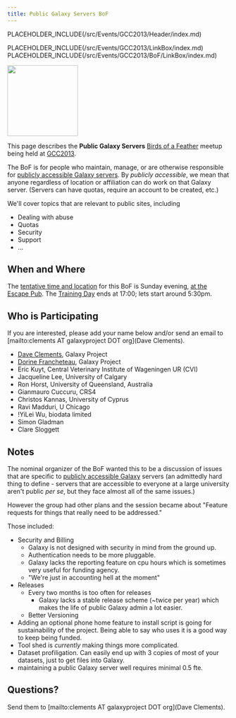 ```yaml
---
title: Public Galaxy Servers BoF
---
```

PLACEHOLDER_INCLUDE(/src/Events/GCC2013/Header/index.md)



PLACEHOLDER_INCLUDE(/src/Events/GCC2013/LinkBox/index.md)
PLACEHOLDER_INCLUDE(/src/Events/GCC2013/BoF/LinkBox/index.md)

<div class='left'><a href='/src/Events/GCC2013/BoF/index.md'><img src="/src/Images/Logos/GCC2013BoFLogo.png" alt="" width="160" /></a></div>

This page describes the **Public Galaxy Servers** [Birds of a Feather](/src/Events/GCC2013/BoF/index.md) meetup being held at [GCC2013](/src/Events/GCC2013/index.md).

The BoF is for people who maintain, manage, or are otherwise responsible for [publicly accessible Galaxy servers](/src/PublicGalaxyServers/index.md).  By *publicly accessible*, we mean that anyone regardless of location or affiliation can do work on that Galaxy server.  (Servers can have quotas, require an account to be created, etc.)

We'll cover topics that are relevant to public sites, including

* Dealing with abuse
* Quotas
* Security
* Support
* ...

## When and Where

The [tentative time and location](/src/Events/GCC2013/BoF/index.md#bof-schedule) for this BoF is Sunday evening, [at the Escape Pub](/src/Events/GCC2013/Program/index.md#escape-to-the-pub).  The [Training Day](/src/Events/GCC2013/TrainingDay/index.md) ends at 17:00; lets start around 5:30pm.


## Who is Participating

If you are interested, please add your name below and/or send an email to [mailto:clements AT galaxyproject DOT org](Dave Clements).

* [Dave Clements](/src/DaveClements/index.md), Galaxy Project
* [Dorine Francheteau](/src/GalaxyTeam/index.md), Galaxy Project
* Eric Kuyt, Central Veterinary Institute of Wageningen UR (CVI)
* Jacqueline Lee, University of Calgary
* Ron Horst, University of Queensland, Australia
* Gianmauro Cuccuru, CRS4
* Christos Kannas, University of Cyprus
* Ravi Madduri, U Chicago
* !YiLei Wu, biodata limited
* Simon Gladman
* Clare Sloggett

## Notes

The nominal organizer of the BoF wanted this to be a discussion of issues that are specific to [publicly accessible Galaxy](/src/PublicGalaxyServers/index.md) servers (an admittedly hard thing to define - servers that are accessible to everyone at a large university aren't public *per se*, but they face almost all of the same issues.)

However the group had other plans and the session became about "Feature requests for things that really need to be addressed."

Those included:

* Security and Billing
  * Galaxy is not designed with security in mind from the ground up.
  * Authentication needs to be more pluggable.
  * Galaxy lacks the reporting feature on cpu hours which is sometimes very useful for funding agency. 
  * "We're just in accounting hell at the moment"
* Releases  
  * Every two months is too often for releases
    * Galaxy lacks a stable release scheme (~twice per year) which makes the life of public Galaxy admin a lot easier.
  * Better Versioning
* Adding an optional phone home feature to install script is going for sustainability of the project.  Being able to say who uses it is a good way to keep being funded.
* Tool shed is *currently* making things more complicated.
* Dataset profiligation.  Can easily end up with 3 copies of most of your datasets, just to get files into Galaxy.
* maintaining a public Galaxy server well requires minimal 0.5 fte. 

## Questions?

Send them to [mailto:clements AT galaxyproject DOT org](Dave Clements).
